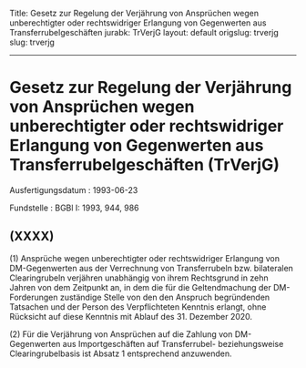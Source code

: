 Title: Gesetz zur Regelung der Verjährung von Ansprüchen wegen unberechtigter oder
  rechtswidriger Erlangung von Gegenwerten aus Transferrubelgeschäften
jurabk: TrVerjG
layout: default
origslug: trverjg
slug: trverjg

---

# Gesetz zur Regelung der Verjährung von Ansprüchen wegen unberechtigter oder rechtswidriger Erlangung von Gegenwerten aus Transferrubelgeschäften (TrVerjG)

Ausfertigungsdatum
:   1993-06-23

Fundstelle
:   BGBl I: 1993, 944, 986



## (XXXX)

(1) Ansprüche wegen unberechtigter oder rechtswidriger Erlangung von
DM-Gegenwerten aus der Verrechnung von Transferrubeln bzw. bilateralen
Clearingrubeln verjähren unabhängig von ihrem Rechtsgrund in zehn
Jahren von dem Zeitpunkt an, in dem die für die Geltendmachung der DM-
Forderungen zuständige Stelle von den den Anspruch begründenden
Tatsachen und der Person des Verpflichteten Kenntnis erlangt, ohne
Rücksicht auf diese Kenntnis mit Ablauf des 31. Dezember 2020.

(2) Für die Verjährung von Ansprüchen auf die Zahlung von DM-
Gegenwerten aus Importgeschäften auf Transferrubel- beziehungsweise
Clearingrubelbasis ist Absatz 1 entsprechend anzuwenden.

